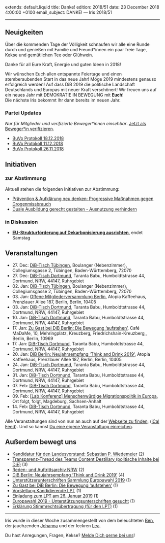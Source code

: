
extends: default.liquid
title: Danke! 
edition: 2018/51
date: 23 December 2018 4:00:00 +0100
email_subject: DANKE! — Iris 2018/51

---


## Neuigkeiten
 
Über die kommenden Tage der Völligkeit schnaufen wir alle eine Runde durch und genießen mit Familie und Freund\*innen ein paar freie Tage, Kekse und gemütlichen Tee oder Glühwein. 

Danke für all Eure Kraft, Energie und guten Ideen in 2018! 

Wir wünschen Euch allen entspannte Feiertage und einen atemberaubenden Start in das neue Jahr! Möge 2019 mindestens genauso erfolgreich werden!
Auf dass DiB 2019 die politische Landschaft Deutschlands und Europas mit neuer Kraft verschönert! Wir freuen uns auf ein neues Jahr mit DEMOKRATIE IN BEWEGUNG mit **Euch**!   
Die nächste Iris bekommt Ihr dann bereits im neuen Jahr. 

### Partei Updates

_Nur für Mitglieder und verifizierte Beweger\*innen einsehbar_. [Jetzt als Beweger\*in verifizieren](https://bewegung.jetzt/bewegerin-werden/).

 - [BuVo Protokoll 18.12.2018](https://marktplatz.bewegung.jetzt/t/buvo-protokoll-18-12-2018/27138)
 - [BuVo Protokoll 11.12.2018](https://marktplatz.bewegung.jetzt/t/buvo-protokoll-11-12-2018/27091)
 - [BuVo Protokoll 26.11.2018](https://marktplatz.bewegung.jetzt/t/buvo-protokoll-26-11-2018/26917)

## Initiativen

### zur Abstimmung
Aktuell stehen die folgenden Initiativen zur Abstimmung:

 - [Prävention & Aufklärung neu denken: Progressive Maßnahmen gegen Drogenmissbrauch](https://abstimmen.bewegung.jetzt/initiative/204-pravention-aufklarung-neu-denken-progressive-manahmen-gegen-drogenmissbrauch)
 - [Duale Ausbildung gerecht gestalten - Ausnutzung verhindern](https://abstimmen.bewegung.jetzt/initiative/203-duale-ausbildung-gerecht-gestalten-ausnutzung-verhindern)

### in Diskussion
 - **[EU-Strukturförderung auf Dekarbonisierung ausrichten](https://abstimmen.bewegung.jetzt/initiative/209-eu-strukturforderung-auf-dekarbonisierung-ausrichten)**, endet Samstag


## Veranstaltungen

 - 27.&nbsp;Dec: [DiB-Tisch Tübingen](https://bewegung.jetzt/veranstaltungen/dib-tisch-tuebingen-8/), Boulanger (Nebenzimmer), Collegiumsgasse 2, Tübingen, Baden-Württemberg, 72070
 - 27.&nbsp;Dec: [DiB-Tisch Dortmund](https://bewegung.jetzt/veranstaltungen/dib-tisch-dortmund-2018-12-27/), Taranta Babu, Humboldtstrasse 44, Dortmund, NRW, 44147, Ruhrgebiet
 - 02.&nbsp;Jan: [DiB-Tisch Tübingen](https://bewegung.jetzt/veranstaltungen/dib-tisch-tuebingen-9/), Boulanger (Nebenzimmer), Collegiumsgasse 2, Tübingen, Baden-Württemberg, 72070
 - 03.&nbsp;Jan: [Offene Mitgliederversammlung Berlin](https://bewegung.jetzt/veranstaltungen/offene-mitgliederversammlung-berlin/), Atopia Kaffeehaus, Prenzlauer Allee 187, Berlin, Berlin, 10405
 - 03.&nbsp;Jan: [DiB-Tisch Dortmund](https://bewegung.jetzt/veranstaltungen/dib-tisch-dortmund-2019-01-03/), Taranta Babu, Humboldtstrasse 44, Dortmund, NRW, 44147, Ruhrgebiet
 - 10.&nbsp;Jan: [DiB-Tisch Dortmund](https://bewegung.jetzt/veranstaltungen/dib-tisch-dortmund-2019-01-10/), Taranta Babu, Humboldtstrasse 44, Dortmund, NRW, 44147, Ruhrgebiet
 - 17.&nbsp;Jan: [Zu Gast bei DiB Berlin: Die Bewegung ‘aufstehen’](https://bewegung.jetzt/veranstaltungen/zu-gast-bei-dib-berlin-die-bewegung-aufstehen/), Café MaDaMe, 10, Mehringplatz, Kreuzberg, Friedrichshain-Kreuzberg,, Berlin, Berlin, 10969
 - 17.&nbsp;Jan: [DiB-Tisch Dortmund](https://bewegung.jetzt/veranstaltungen/dib-tisch-dortmund-2019-01-17/), Taranta Babu, Humboldtstrasse 44, Dortmund, NRW, 44147, Ruhrgebiet
 - 20.&nbsp;Jan: [DiB Berlin: Neujahrsempfang 'Think and Drink 2019'](https://bewegung.jetzt/veranstaltungen/dib-berlin-neujahrsempfang-think-and-drink-2019/), Atopia Kaffeehaus, Prenzlauer Allee 187, Berlin, Berlin, 10405
 - 24.&nbsp;Jan: [DiB-Tisch Dortmund](https://bewegung.jetzt/veranstaltungen/dib-tisch-dortmund-2019-01-24/), Taranta Babu, Humboldtstrasse 44, Dortmund, NRW, 44147, Ruhrgebiet
 - 31.&nbsp;Jan: [DiB-Tisch Dortmund](https://bewegung.jetzt/veranstaltungen/dib-tisch-dortmund-2019-01-31/), Taranta Babu, Humboldtstrasse 44, Dortmund, NRW, 44147, Ruhrgebiet
 - 07.&nbsp;Feb: [DiB-Tisch Dortmund](https://bewegung.jetzt/veranstaltungen/dib-tisch-dortmund-2019-02-07/), Taranta Babu, Humboldtstrasse 44, Dortmund, NRW, 44147, Ruhrgebiet
 - 09.&nbsp;Feb: [[Lab Konferenz] Menschenwürdige Migrationspolitik in Europa](https://bewegung.jetzt/veranstaltungen/lab-konferenz-migration/), Ort folgt, folgt, Magdeburg, Sachsen-Anhalt
 - 14.&nbsp;Feb: [DiB-Tisch Dortmund](https://bewegung.jetzt/veranstaltungen/dib-tisch-dortmund-2019-02-14/), Taranta Babu, Humboldtstrasse 44, Dortmund, NRW, 44147, Ruhrgebiet


Alle Veranstaltungen sind von nun an auch auf der [Webseite zu finden](https://bewegung.jetzt/veranstaltungen/), ([iCal Feed](https://bewegung.jetzt/?ical=1)). Und so kannst [Du eine eigene Veranstaltung einreichen](https://marktplatz.bewegung.jetzt/t/eine-veranstaltung-auf-der-webseite-einreichen/21379).


## Außerdem bewegt uns
 - [Kandidatur für den Landesvorstand: Sebastian P. Wiedemeier](https://marktplatz.bewegung.jetzt/t/kandidatur-fuer-den-landesvorstand-sebastian-p-wiedemeier/27110) (2)
 - [Transparenz-Thread des Teams Content Destillary (politische Inhalte bei DiE)](https://marktplatz.bewegung.jetzt/t/transparenz-thread-des-teams-content-destillary-politische-inhalte-bei-die/27079) (3)
 - [Reden- und Auftrittsarchiv NRW](https://marktplatz.bewegung.jetzt/t/reden-und-auftrittsarchiv-nrw/27087) (2)
 - [DiB Berlin: Neujahrsempfang &lsquo;Think and Drink 2019&rsquo;](https://marktplatz.bewegung.jetzt/t/dib-berlin-neujahrsempfang-think-and-drink-2019/27077) (4)
 - [Unterstützerunterschriften Sammlung Europawahl 2019](https://marktplatz.bewegung.jetzt/t/unterstuetzerunterschriften-sammlung-europawahl-2019/27083) (1)
 - [Zu Gast bei DiB Berlin: Die Bewegung ‘aufstehen’](https://marktplatz.bewegung.jetzt/t/zu-gast-bei-dib-berlin-die-bewegung-aufstehen/27075) (1)
 - [Vorstellung Kandidierende LPT](https://marktplatz.bewegung.jetzt/t/vorstellung-kandidierende-lpt/27107) (1)
 - [Einladung zum LPT am 26. Januar 2019](https://marktplatz.bewegung.jetzt/t/einladung-zum-lpt-am-26-januar-2019/27108) (1)
 - [Europawahl 2019 - Unterstützungsunterschriften gesucht](https://marktplatz.bewegung.jetzt/t/europawahl-2019-unterstuetzungsunterschriften-gesucht/27082) (1)
 - [Erklärung Stimmrechtsübertragung (für den LPT)](https://marktplatz.bewegung.jetzt/t/erklaerung-stimmrechtsuebertragung-fuer-den-lpt/27105) (1)


---

Iris wurde in dieser Woche zusammengestellt von dem beleuchteten [Ben](https://marktplatz.bewegung.jetzt/u/Ben/), der jauchzenden [Johanna](https://marktplatz.bewegung.jetzt/u/Johanna/) und der leckren [Lea](https://marktplatz.bewegung.jetzt/u/Leia/).

Du hast Anregungen, Fragen, Kekse? [Melde Dich gerne bei uns](https://marktplatz.bewegung.jetzt/t/neu-iris-die-woechtliche-zusammenfasssung-zum-sonntagsbrunch/10990)!


